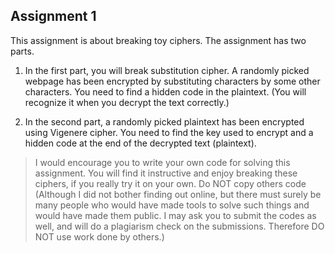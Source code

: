 ## **Assignment 1**

This assignment is about breaking toy ciphers. The assignment has two parts.

1. In the first part, you will break substitution cipher. A randomly picked webpage has been encrypted by substituting characters by some other characters. You need to find a hidden code in the plaintext. (You will recognize it when you decrypt the text correctly.)

2. In the second part, a randomly picked plaintext has been encrypted using Vigenere cipher. You need to find the key used to encrypt and a hidden code at the end of the decrypted text (plaintext).

> I would encourage you to write your own code for solving this assignment. You will find it instructive and enjoy breaking these ciphers, if you really try it on your own. Do NOT copy others code (Although I did not bother finding out online, but there must surely be many people who would have made tools to solve such things and would have made them public. I may ask you to submit the codes as well, and will do a plagiarism check on the submissions. Therefore DO NOT use work done by others.)